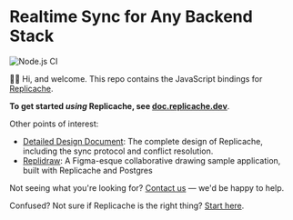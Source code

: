 # Realtime Sync for Any Backend Stack

![Node.js CI](https://github.com/rocicorp/replicache/workflows/Node.js%20CI/badge.svg)

👋🏼 Hi, and welcome. This repo contains the JavaScript bindings for [Replicache](https://replicache.dev).

**To get started _using_ Replicache, see [doc.replicache.dev](https://doc.replicache.dev)**.

Other points of interest:

- [Detailed Design Document](./doc/docs/design.md): The complete design of Replicache, including the sync protocol and conflict resolution.
- [Replidraw](https://github.com/rocicorp/replidraw): A Figma-esque collaborative drawing sample application, built with Replicache and Postgres

Not seeing what you're looking for? [Contact us](https://replicache.dev/#contact) — we'd be happy to help.

Confused? Not sure if Replicache is the right thing? [Start here](https://replicache.dev).

<!-- touch -->
